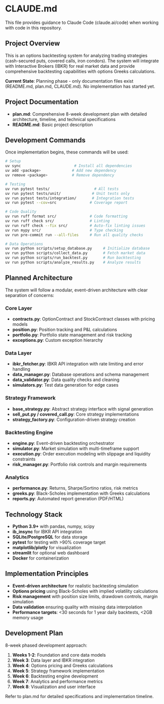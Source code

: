 # CLAUDE.md

This file provides guidance to Claude Code (claude.ai/code) when working with code in this repository.

## Project Overview

This is an options backtesting system for analyzing trading strategies (cash-secured puts, covered calls, iron condors). The system will integrate with Interactive Brokers (IBKR) for real market data and provide comprehensive backtesting capabilities with options Greeks calculations.

**Current State**: Planning phase - only documentation files exist (README.md, plan.md, CLAUDE.md). No implementation has started yet.

## Project Documentation

- **plan.md**: Comprehensive 8-week development plan with detailed architecture, timeline, and technical specifications
- **README.md**: Basic project description

## Development Commands

Once implementation begins, these commands will be used:

```bash
# Setup
uv sync                        # Install all dependencies
uv add <package>              # Add new dependency
uv remove <package>           # Remove dependency

# Testing
uv run pytest tests/                    # All tests
uv run pytest tests/unit/              # Unit tests only
uv run pytest tests/integration/       # Integration tests
uv run pytest --cov=src               # Coverage report

# Code Quality
uv run ruff format src/               # Code formatting
uv run ruff check src/                # Linting
uv run ruff check --fix src/          # Auto-fix linting issues
uv run mypy src/                      # Type checking
uv run pre-commit run --all-files     # Run all quality checks

# Data Operations
uv run python scripts/setup_database.py     # Initialize database
uv run python scripts/collect_data.py       # Fetch market data
uv run python scripts/run_backtest.py       # Run backtesting
uv run python scripts/analyze_results.py    # Analyze results
```

## Planned Architecture

The system will follow a modular, event-driven architecture with clear separation of concerns:

### Core Layer
- **contracts.py**: OptionContract and StockContract classes with pricing models
- **position.py**: Position tracking and P&L calculations
- **portfolio.py**: Portfolio state management and risk tracking
- **exceptions.py**: Custom exception hierarchy

### Data Layer
- **ibkr_fetcher.py**: IBKR API integration with rate limiting and error handling
- **data_manager.py**: Database operations and schema management
- **data_validator.py**: Data quality checks and cleaning
- **simulators.py**: Test data generation for edge cases

### Strategy Framework
- **base_strategy.py**: Abstract strategy interface with signal generation
- **sell_put.py / covered_call.py**: Core strategy implementations
- **strategy_factory.py**: Configuration-driven strategy creation

### Backtesting Engine
- **engine.py**: Event-driven backtesting orchestrator
- **simulator.py**: Market simulation with multi-timeframe support
- **execution.py**: Order execution modeling with slippage and liquidity constraints
- **risk_manager.py**: Portfolio risk controls and margin requirements

### Analytics
- **performance.py**: Returns, Sharpe/Sortino ratios, risk metrics
- **greeks.py**: Black-Scholes implementation with Greeks calculations
- **reports.py**: Automated report generation (PDF/HTML)

## Technology Stack

- **Python 3.9+** with pandas, numpy, scipy
- **ib_insync** for IBKR API integration
- **SQLite/PostgreSQL** for data storage
- **pytest** for testing with >90% coverage target
- **matplotlib/plotly** for visualization
- **streamlit** for optional web dashboard
- **Docker** for containerization

## Implementation Principles

- **Event-driven architecture** for realistic backtesting simulation
- **Options pricing** using Black-Scholes with implied volatility calculations
- **Risk management** with position size limits, drawdown controls, margin simulation
- **Data validation** ensuring quality with missing data interpolation
- **Performance targets**: <30 seconds for 1 year daily backtests, <2GB memory usage

## Development Plan

8-week phased development approach:

1. **Weeks 1-2**: Foundation and core data models
2. **Week 3**: Data layer and IBKR integration
3. **Week 4**: Options pricing and Greeks calculations
4. **Week 5**: Strategy framework implementation
5. **Week 6**: Backtesting engine development
6. **Week 7**: Analytics and performance metrics
7. **Week 8**: Visualization and user interface

Refer to plan.md for detailed specifications and implementation timeline.
